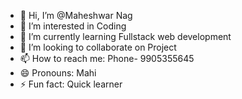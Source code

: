 - 👋 Hi, I’m @Maheshwar Nag
- 👀 I’m interested in Coding
- 🌱 I’m currently learning Fullstack web development 
- 💞️ I’m looking to collaborate on Project
- 📫 How to reach me: Phone- 9905355645
- 😄 Pronouns: Mahi
- ⚡ Fun fact: Quick learner

<!---
Maheshwar0101/Maheshwar0101 is a ✨ special ✨ repository because its `README.md` (this file) appears on your GitHub profile.
You can click the Preview link to take a look at your changes.
--->
